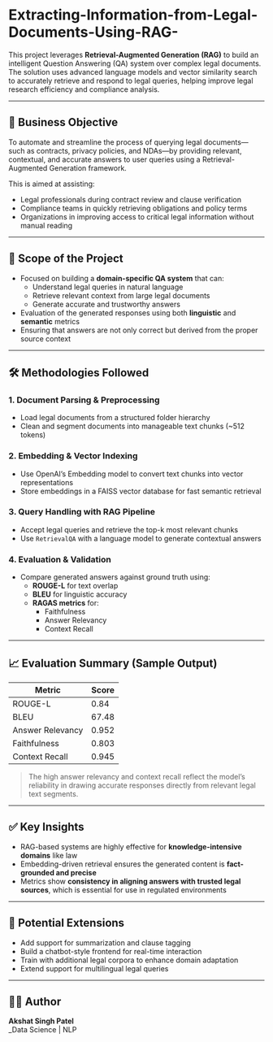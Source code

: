 # Extracting-Information-from-Legal-Documents-Using-RAG-
This project leverages **Retrieval-Augmented Generation (RAG)** to build an intelligent Question Answering (QA) system over complex legal documents. The solution uses advanced language models and vector similarity search to accurately retrieve and respond to legal queries, helping improve legal research efficiency and compliance analysis.

---

## 🎯 Business Objective

To automate and streamline the process of querying legal documents—such as contracts, privacy policies, and NDAs—by providing relevant, contextual, and accurate answers to user queries using a Retrieval-Augmented Generation framework.

This is aimed at assisting:
- Legal professionals during contract review and clause verification  
- Compliance teams in quickly retrieving obligations and policy terms  
- Organizations in improving access to critical legal information without manual reading

---

## 📌 Scope of the Project

- Focused on building a **domain-specific QA system** that can:
  - Understand legal queries in natural language  
  - Retrieve relevant context from large legal documents  
  - Generate accurate and trustworthy answers  
- Evaluation of the generated responses using both **linguistic** and **semantic** metrics  
- Ensuring that answers are not only correct but derived from the proper source context

---

## 🛠️ Methodologies Followed

### 1. **Document Parsing & Preprocessing**
- Load legal documents from a structured folder hierarchy  
- Clean and segment documents into manageable text chunks (~512 tokens)

### 2. **Embedding & Vector Indexing**
- Use OpenAI’s Embedding model to convert text chunks into vector representations  
- Store embeddings in a FAISS vector database for fast semantic retrieval

### 3. **Query Handling with RAG Pipeline**
- Accept legal queries and retrieve the top-k most relevant chunks  
- Use `RetrievalQA` with a language model to generate contextual answers

### 4. **Evaluation & Validation**
- Compare generated answers against ground truth using:
  - **ROUGE-L** for text overlap
  - **BLEU** for linguistic accuracy
  - **RAGAS metrics** for:
    - Faithfulness
    - Answer Relevancy
    - Context Recall

---

## 📈 Evaluation Summary (Sample Output)

| Metric              | Score     |
|---------------------|-----------|
| ROUGE-L             | 0.84      |
| BLEU                | 67.48     |
| Answer Relevancy    | 0.952     |
| Faithfulness        | 0.803     |
| Context Recall      | 0.945     |

> The high answer relevancy and context recall reflect the model’s reliability in drawing accurate responses directly from relevant legal text segments.

---

## ✅ Key Insights

- RAG-based systems are highly effective for **knowledge-intensive domains** like law  
- Embedding-driven retrieval ensures the generated content is **fact-grounded and precise**  
- Metrics show **consistency in aligning answers with trusted legal sources**, which is essential for use in regulated environments

---

## 🚀 Potential Extensions

- Add support for summarization and clause tagging  
- Build a chatbot-style frontend for real-time interaction  
- Train with additional legal corpora to enhance domain adaptation  
- Extend support for multilingual legal queries

---

## 👨‍💻 Author

**Akshat Singh Patel**  
_Data Science | NLP 
